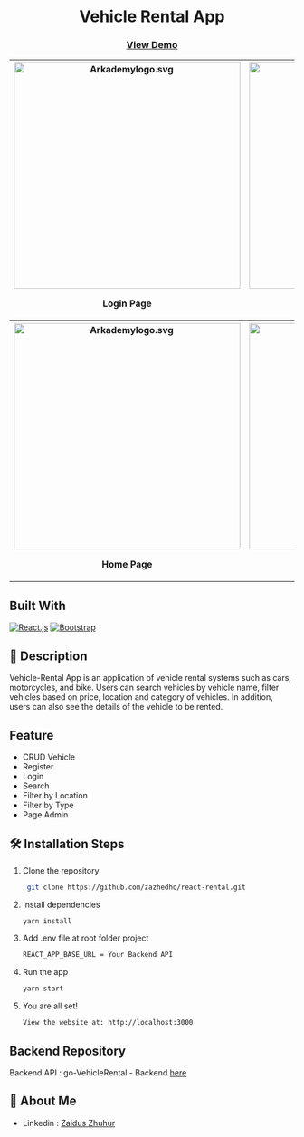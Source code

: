 <h1 align="center">Vehicle Rental App</h1>

<h3 align="center">
    <a href="https://govehiclerental.netlify.app/" target="blank">View Demo</a>
</h3>
  
  <div align="center">
    <table>
  <tr>
    <th>
      <img src="https://res.cloudinary.com/zazh/image/upload/v1665463176/image/login_whshen.png" width="400px" alt="Arkademylogo.svg" />
        <p align="center">Login Page</p>
    </th>
    <th>
      <img src="https://res.cloudinary.com/zazh/image/upload/v1665463174/image/vehicle-type_hytktu.png" width="400px" alt="Arkademylogo.svg" />
        <p align="center">Vehicle Type Page</p>
    </th>
  </tr>
 <tr>
    <th>
      <img src="https://res.cloudinary.com/zazh/image/upload/v1665463173/image/home_ah8b8l.png" width="400px" alt="Arkademylogo.svg" />
        <p align="center">Home Page</p>
    </th>
    <th>
      <img src="https://res.cloudinary.com/zazh/image/upload/v1665463172/image/detail_oa1v9z.png" width="400px" alt="Arkademylogo.svg" />
        <p align="center">Detail Page</p>
    </th>
  </tr>
</table>
  </div>

## Built With

[![React.js](https://img.shields.io/badge/React.js-18.x-orange.svg?style=rounded-square)](https://reactjs.org/)
[![Bootstrap](https://img.shields.io/badge/Bootstrap-v5.2.x-blue)](https://github.com/react-bootstrap/react-bootstrap)

## 🔗 Description

Vehicle-Rental App is an application of vehicle rental systems such as cars, motorcycles, and bike. Users can search vehicles by vehicle name, filter vehicles based on price, location and category of vehicles. In addition, users can also see the details of the vehicle to be rented.

## Feature

- CRUD Vehicle
- Register
- Login
- Search
- Filter by Location
- Filter by Type
- Page Admin

## 🛠️ Installation Steps

1. Clone the repository

   ```bash
    git clone https://github.com/zazhedho/react-rental.git
   ```

2. Install dependencies

   ```bash
   yarn install
   ```

3. Add .env file at root folder project

   ```sh
   REACT_APP_BASE_URL = Your Backend API
   ```

4. Run the app

   ```bash
   yarn start
   ```

5. You are all set!

   ```bash
   View the website at: http://localhost:3000
   ```

## Backend Repository

Backend API : go-VehicleRental - Backend [here](https://github.com/zazhedho/gorental.git)

## 🚀 About Me

- Linkedin : [Zaidus Zhuhur](https://www.linkedin.com/in/zaidus-zhuhur/)
